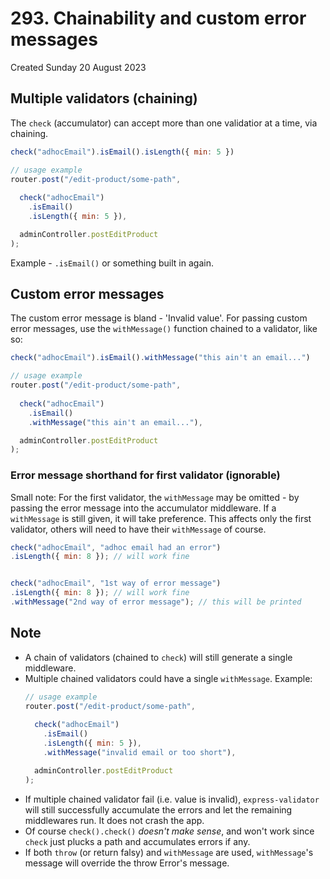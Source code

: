 # 293. Chainability and custom error messages
Created Sunday 20 August 2023

## Multiple validators (chaining)
The `check` (accumulator) can accept more than one validatior at a time, via chaining.
```js
check("adhocEmail").isEmail().isLength({ min: 5 })
```

```js
// usage example
router.post("/edit-product/some-path",
			
  check("adhocEmail")
    .isEmail()
    .isLength({ min: 5 }),

  adminController.postEditProduct
);
```
Example - `.isEmail()` or something built in again.


## Custom error messages
The custom error message is bland - 'Invalid value'. For passing custom error messages, use the `withMessage()` function chained to a validator, like so:
```js
check("adhocEmail").isEmail().withMessage("this ain't an email...")
```

```js
// usage example
router.post("/edit-product/some-path",
			
  check("adhocEmail")
    .isEmail()
    .withMessage("this ain't an email..."),

  adminController.postEditProduct
);
```


### Error message shorthand for first validator (ignorable)
Small note: For the first validator, the `withMessage` may be omitted - by passing the error message into the accumulator middleware. If a `withMessage` is still given, it will take preference. This affects only the first validator, others will need to have their `withMessage` of course.
```js
check("adhocEmail", "adhoc email had an error")
.isLength({ min: 8 }); // will work fine


check("adhocEmail", "1st way of error message")
.isLength({ min: 8 }); // will work fine
.withMessage("2nd way of error message"); // this will be printed
```


## Note
- A chain of validators (chained to `check`) will still generate a single middleware.
- Multiple chained validators could have a single `withMessage`. Example:
	```js
	// usage example
	router.post("/edit-product/some-path",
				
	  check("adhocEmail")
	    .isEmail()
	    .isLength({ min: 5 }),
	    .withMessage("invalid email or too short"),
	
	  adminController.postEditProduct
	);
	```
- If multiple chained validator fail (i.e. value is invalid), `express-validator` will still successfully accumulate the errors and let the remaining middlewares run. It does not crash the app.
- Of course `check().check()` *doesn't make sense*, and won't work since `check` just plucks a path and accumulates errors if any.
- If both `throw` (or return falsy) and `withMessage` are used, `withMessage`'s message will override the throw Error's message.